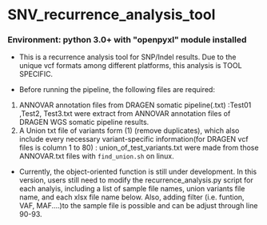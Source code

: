 # SNV_recurrence_analysis_tool
### Environment: python 3.0+ with "openpyxl" module installed ###
- This is a recurrence analysis tool for SNP/Indel results.
Due to the unique vcf formats among different platforms, this analysis is TOOL SPECIFIC.

- Before running the pipeline, the following files are required:
1. ANNOVAR annotation files from DRAGEN somatic pipeline(.txt) :Test01 ,Test2, Test3.txt were extract from ANNOVAR annotation files of DRAGEN WGS somatic pipeline results.
2. A Union txt file of variants form (1) (remove duplicates), which also include every necessary variant-specific information(for DRAGEN vcf files is column 1 to 80) : union_of_test_variants.txt were made from those ANNOVAR.txt files with ```find_union.sh``` on linux.


- Currently, the object-oriented function is still under development.
In this version, users still need to modify the recurrence_analysis.py script for each analyis, including a list of sample file names, union variants file name, and each xlsx file name below.
Also, adding filter (i.e. funtion, VAF, MAF....)to the sample file is possible and can be adjust through line 90-93.
